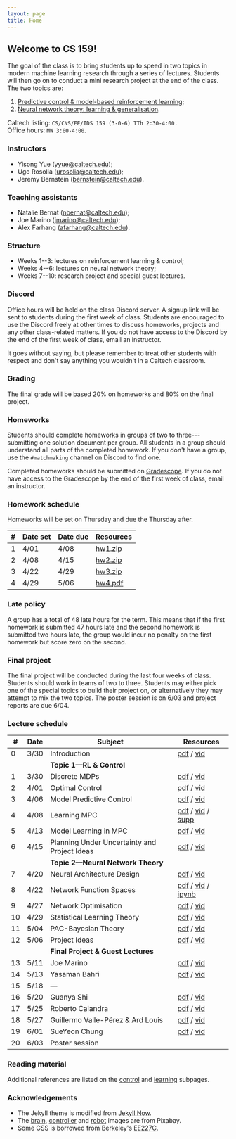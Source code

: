 ```yaml
---
layout: page
title: Home
---
```


## Welcome to CS 159!

The goal of the class is to bring students up to speed in two topics in modern machine learning research through a series of lectures. Students will then go on to conduct a mini research project at the end of the class. The two topics are:

1. [Predictive control & model-based reinforcement learning](/control);
2. [Neural network theory: learning & generalisation](/learning).

Caltech listing: `CS/CNS/EE/IDS 159
(3-0-6)	TTh 2:30-4:00.`<br>
Office hours: `MW 3:00-4:00`.

### Instructors

- Yisong Yue ([yyue@caltech.edu](mailto:yyue@caltech.edu));
- Ugo Rosolia ([urosolia@caltech.edu](mailito:urosolia@caltech.edu));
- Jeremy Bernstein ([bernstein@caltech.edu](mailto:bernstein@caltech.edu)).

### Teaching assistants
- Natalie Bernat ([nbernat@caltech.edu](mailto:nbernat@caltech.edu));
- Joe Marino ([jmarino@caltech.edu](mailto:jmarino@caltech.edu));
- Alex Farhang ([afarhang@caltech.edu](mailto:afarhang@caltech.edu)).

### Structure

- Weeks 1--3: lectures on reinforcement learning & control;
- Weeks 4--6: lectures on neural network theory;
- Weeks 7--10: research project and special guest lectures.

### Discord

Office hours will be held on the class Discord server. A signup link will be sent to students during the first week of class. Students are encouraged to use the Discord freely at other times to discuss homeworks, projects and any other class-related matters. If you do not have access to the Discord by the end of the first week of class, email an instructor.

It goes without saying, but please remember to treat other students with respect and don't say anything you wouldn't in a Caltech classroom.

### Grading

The final grade will be based 20% on homeworks and 80% on the final project.

### Homeworks

Students should complete homeworks in groups of two to three---submitting one solution document per group. All students in a group should understand all parts of the completed homework. If you don't have a group, use the `#matchmaking` channel on Discord to find one.

Completed homeworks should be submitted on [Gradescope](https://www.gradescope.com/courses/256450/). If you do not have access to the Gradescope by the end of the first week of class, email an instructor.

### Homework schedule

Homeworks will be set on Thursday and due the Thursday after.

| #    | Date set        | Date due	  	  | Resources              |
| ----------- | --------------- | --------------- | ---------------------- |
| 1  | 4/01     | 4/08    | [hw1.zip](https://github.com/1five9/1five9.github.io/raw/master/hw/hw1.zip) |
| 2  | 4/08     | 4/15    | [hw2.zip](https://github.com/1five9/1five9.github.io/raw/master/hw/hw2.zip) |
| 3  | 4/22     | 4/29    | [hw3.zip](https://github.com/1five9/1five9.github.io/raw/master/hw/hw3.zip) |
| 4  | 4/29     | 5/06    | [hw4.pdf](/hw/hw4.pdf) |

### Late policy

A group has a total of 48 late hours for the term. This means that if the first homework is submitted 47 hours late and the second homework is submitted two hours late, the group would incur no penalty on the first homework but score zero on the second.

### Final project

The final project will be conducted during the last four weeks of class. Students should work in teams of two to three. Students may either pick one of the special topics to build their project on, or alternatively they may attempt to mix the two topics. The poster session is on 6/03 and project reports are due 6/04.

### Lecture schedule

| #  | Date      | Subject	  	  	  	  	  	        | Resources              | 
| -- | --------- | -------------------------------------- | ---------------------- |
| 0  | 3/30      | Introduction        	    	      | [pdf](https://1five9.github.io/slides/intro.pdf) / [vid](https://caltech.zoom.us/rec/share/VR3fwwu9QeALQ80dRtIghSqzpnkpAOpF_bwePNoBSnBzRxzgNN3uV4OdzvmBe8VE.ftHclybplbeeU0_s?startTime=1617140056000) |
|    |           | **Topic 1—RL & Control**              |  |
| 1  | 3/30      | Discrete MDPs        	    	      | [pdf](https://1five9.github.io/slides/control/Lecture_1_MDPs.pdf) / [vid](https://www.youtube.com/watch?v=PnMT5ZQIdQk&list=PLuz4CTPOUNi50Ttu9LLyKZh-Chuo3TT58&index=1&ab_channel=YisongYue) |
| 2  | 4/01      | Optimal Control       	              | [pdf](https://1five9.github.io/slides/control/Lecture_2_OCPs.pdf) / [vid](https://www.youtube.com/watch?v=B5wgDldl8G8&list=PLuz4CTPOUNi50Ttu9LLyKZh-Chuo3TT58&index=2&ab_channel=YisongYue)|
| 3  | 4/06      | Model Predictive Control               | [pdf](https://1five9.github.io/slides/control/Lecture_3_MPC.pdf) / [vid](https://www.youtube.com/watch?v=lr_6aFaTj6w&list=PLuz4CTPOUNi50Ttu9LLyKZh-Chuo3TT58&index=3&ab_channel=YisongYue)|
| 4  | 4/08      | Learning MPC                           | [pdf](https://1five9.github.io/slides/control/Lecture_4_MPC_TC.pdf) / [vid](https://www.youtube.com/watch?v=s5YjTVpmoSU&list=PLuz4CTPOUNi50Ttu9LLyKZh-Chuo3TT58&index=4&ab_channel=YisongYue) / [supp](https://1five9.github.io/slides/control/Lecture_4_SuppMaterial.pdf) |
| 5  | 4/13      | Model Learning in MPC 				          | [pdf](https://1five9.github.io/slides/control/Lecture_5_MPC_and_Model_Learning.pdf) / [vid](https://www.youtube.com/watch?v=ujsdqFfcPrs&list=PLuz4CTPOUNi50Ttu9LLyKZh-Chuo3TT58&index=5&ab_channel=YisongYue) |
| 6  | 4/15      | Planning Under Uncertainty and Project Ideas    	          | [pdf](https://1five9.github.io/slides/control/Lecture_6.pdf)  / [vid](https://www.youtube.com/watch?v=1DVaWYpsNfA&list=PLuz4CTPOUNi50Ttu9LLyKZh-Chuo3TT58&index=6&ab_channel=YisongYue) |
|    |           | **Topic 2—Neural Network Theory**     |  |
| 7  | 4/20      | Neural Architecture Design	          | [pdf](/slides/learning/07.pdf) / [vid](https://www.youtube.com/watch?v=lPSzDyzRCyU&list=PLuz4CTPOUNi6OydQwoAR0pBkLn4H1bhS6&index=1&ab_channel=YisongYue) |
| 8  | 4/22      | Network Function Spaces	              | [pdf](/slides/learning/08.pdf) / [vid](https://www.youtube.com/watch?v=dt6YkISvSOk&list=PLuz4CTPOUNi6OydQwoAR0pBkLn4H1bhS6&index=2&ab_channel=YisongYue) / [ipynb](https://github.com/1five9/1five9.github.io/blob/master/slides/learning/08.ipynb)|
| 9  | 4/27      | Network Optimisation	                  | [pdf](/slides/learning/09.pdf) / [vid](https://www.youtube.com/watch?v=wDzUJd2fG4I&list=PLuz4CTPOUNi6OydQwoAR0pBkLn4H1bhS6&index=3&ab_channel=YisongYue) |
| 10 | 4/29      | Statistical Learning Theory	          | [pdf](/slides/learning/10.pdf) / [vid](https://www.youtube.com/watch?v=PxX98VwI_gY&list=PLuz4CTPOUNi6OydQwoAR0pBkLn4H1bhS6&index=4&ab_channel=YisongYue) |
| 11 | 5/04      | PAC-Bayesian Theory                    | [pdf](/slides/learning/11.pdf) / [vid](https://www.youtube.com/watch?v=HIrP6_vgomE&list=PLuz4CTPOUNi6OydQwoAR0pBkLn4H1bhS6&index=5&ab_channel=YisongYue) |
| 12 | 5/06      | Project Ideas                          | [pdf](/slides/learning/12.pdf) / [vid](https://caltech.zoom.us/rec/play/WbMd0RukBwxyeZHM3slmTrnHiK0R7862SqA70eJl7WrlizTjj2cW_XLpdeEEMEJIbzg4m6_T_O1BZo3f.JI2a3eRUt3g5mB0u) |
|    |           | **Final Project & Guest Lectures**     |  |
| 13 | 5/11      | Joe Marino                             | [pdf](/slides/guest/marino.pdf) / [vid](https://caltech.zoom.us/rec/play/rKK9PNaM7dtfHEHEcJO0wxoB98Kde7vY_Ge63TjIfe_ATBxQwrL0NIs39vdk8bb9RJ-Kg57Ty4KK2Sdg.8RdlP3SKDlyAogR9) |
| 14 | 5/13      | Yasaman Bahri       				      | [pdf](/slides/guest/bahri.pdf) / [vid](https://caltech.zoom.us/rec/share/D354UiOLtu9TEWY1anPyhT60Hx8uWrQad0qY9aT02B64rMrunvgw6lnyJLXTcQ.CrFXOmjkOuNjLTrF) |
| 15 | 5/18      | —	            			  		  |  |
| 16 | 5/20      | Guanya Shi	            			  | [pdf](/slides/guest/shi.pdf) / [vid](https://caltech.zoom.us/rec/share/TtP43hzMIUdXuMsPrpwQTteMenoXAD1L3A_Rv3uUxklt7lEU_wE89FrKtFpTgtc.XtVMvJKYsXwwl2lK) |
| 17 | 5/25      | Roberto Calandra	            				      | [pdf](https://slides.com/rcalandra/advances-mbrl/) / [vid](https://caltech.zoom.us/rec/share/I2IY3xPfBNE9Opp8WkjmDa6lFyrcWl7oDAb2Y3IzK2ZwmkRG-eD6hMdeJKbiOaKD.cmvXqrfRmoVBC6eP) |
| 18 | 5/27      | Guillermo Valle-Pérez & Ard Louis	  | [pdf](/slides/guest/louis_valle-perez.pdf) / [vid](https://caltech.zoom.us/rec/share/dsE0BfjFVx4rihOIgOMCq6E4FzUwwT_x1slONNUwprfqkRvlfxExX4BG5aDhaa3T.PFVs_xEuheTNkSaE) |
| 19 | 6/01      | SueYeon Chung	                      | [pdf](/slides/guest/chung.pdf) / [vid](https://caltech.zoom.us/rec/share/rV7vw-jukUtgv-XWAgUV61ywVnlJiCVt6ak4yrmGrcX6B7A3qm5fDpjmDd4XIZgX.nUi_HjxFOZ7WKgiA) |
| 20 | 6/03      | Poster session	             	      | |

### Reading material

Additional references are listed on the [control](/control) and [learning](/learning) subpages.


### Acknowledgements
- The Jekyll theme is modified from [Jekyll Now](https://github.com/barryclark/jekyll-now).
- The [brain](https://pixabay.com/vectors/brain-mind-thinking-a-i-ai-2789677/), [controller](https://pixabay.com/illustrations/controller-remote-control-gamer-5980551/) and [robot](https://pixabay.com/illustrations/robot-disassembled-blue-lightbulb-3256109/) images are from Pixabay.
- Some CSS is borrowed from Berkeley's [EE227C](https://ee227c.github.io/).
